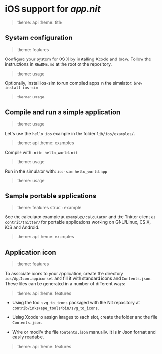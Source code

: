 # iOS support for _app.nit_

> theme: api
> theme: title

## System configuration

> theme: features

Configure your system for OS X by installing Xcode and brew.
Follow the instructions in `README.md` at the root of the repository.

> theme: usage

Optionally, install ios-sim to run compiled apps in the simulator: `brew install ios-sim`

> theme: usage

## Compile and run a simple application

> theme: usage

Let's use the `hello_ios` example in the folder `lib/ios/examples/`.

> theme: api
> theme: examples

Compile with: `nitc hello_world.nit`

> theme: usage

Run in the simulator with: `ios-sim hello_world.app`

> theme: usage

## Sample portable applications

> theme: features
> struct: example

See the calculator example at `examples/calculator` and the Tnitter client at `contrib/tnitter/`
for portable applications working on GNU/Linux, OS X, iOS and Android.

> theme: api
> theme: examples

## Application icon

> theme: features

To associate icons to your application, create the directory `ios/AppIcon.appiconset` and fill it with standard icons and `Contents.json`.
These files can be generated in a number of different ways:

> theme: api
> theme: features

* Using the tool `svg_to_icons` packaged with the Nit repository at `contrib/inkscape_tools/bin/svg_to_icons`.

* Using Xcode to assign images to each slot, create the folder and the file `Contents.json`.

* Write or modify the file `Contents.json` manually.
  It is in Json format and easily readable.

> theme: api
> theme: features